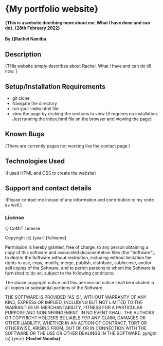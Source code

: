 # {My portfolio website}
#### {This is a website decribing more about me. What I have done and can do}, {28th February 2022}
#### By **{]Rachel Namiba**
## Description
{THis website simply describes about Rachel. What I have and can do till now. }
## Setup/Installation Requirements
* git clone
* Navigate the directory
* run your index.html file
* view the page by clicking the sections to view
{It requires no installation. Just running the index.html file on the browser and viewing the page}
## Known Bugs
{There are currently pages not working like the contact page }
## Technologies Used
{I used HTML and CSS to create the website}
## Support and contact details
{Please contact me incase of any information and contribution to my code as well.}
### License
*{}*
CoMIT License

Copyright (c) [year] [fullname]

Permission is hereby granted, free of charge, to any person obtaining a copy
of this software and associated documentation files (the "Software"), to deal
in the Software without restriction, including without limitation the rights
to use, copy, modify, merge, publish, distribute, sublicense, and/or sell
copies of the Software, and to permit persons to whom the Software is
furnished to do so, subject to the following conditions:

The above copyright notice and this permission notice shall be included in all
copies or substantial portions of the Software.

THE SOFTWARE IS PROVIDED "AS IS", WITHOUT WARRANTY OF ANY KIND, EXPRESS OR
IMPLIED, INCLUDING BUT NOT LIMITED TO THE WARRANTIES OF MERCHANTABILITY,
FITNESS FOR A PARTICULAR PURPOSE AND NONINFRINGEMENT. IN NO EVENT SHALL THE
AUTHORS OR COPYRIGHT HOLDERS BE LIABLE FOR ANY CLAIM, DAMAGES OR OTHER
LIABILITY, WHETHER IN AN ACTION OF CONTRACT, TORT OR OTHERWISE, ARISING FROM,
OUT OF OR IN CONNECTION WITH THE SOFTWARE OR THE USE OR OTHER DEALINGS IN THE
SOFTWARE.
pyright (c) {year} **{Rachel Namiba}**